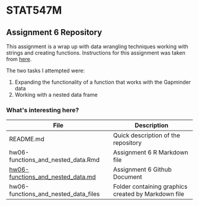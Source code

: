 # STAT547M

## Assignment 6 Repository

This assignment is a wrap up with data wrangling techniques working with strings 
and creating functions. Instructions for this assignment was taken from [here](http://stat545.com/Classroom/assignments/hw06/hw06.html).

The two tasks I attempted were:

1. Expanding the functionality of a function that works with the Gapminder data
1. Working with a nested data frame


### What's interesting here?
| File | Description |
|------|-------------|
| README.md | Quick description of the repository |
| hw06-functions_and_nested_data.Rmd | Assignment 6 R Markdown file |
| [hw06-functions_and_nested_data.md](https://github.com/STAT545-UBC-students/hw06-acheng-ubc/blob/master/hw06-functions_and_nested_data.md) | Assignment 6 Github Document |
| hw06-functions_and_nested_data_files | Folder containing graphics created by Markdown file |
